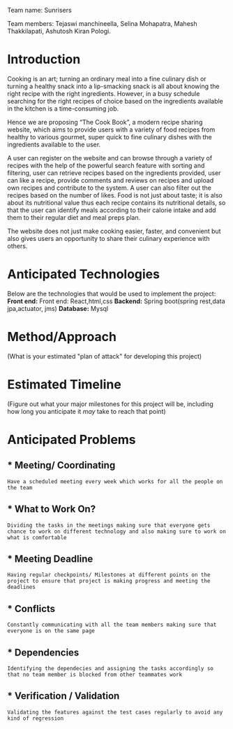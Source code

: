 Team name: Sunrisers

Team members: Tejaswi manchineella, Selina Mohapatra, Mahesh Thakkilapati, Ashutosh Kiran Pologi.

# Introduction

Cooking is an art; turning an ordinary meal into a fine culinary dish or turning a healthy snack into a lip-smacking snack is all about knowing the right recipe with the right ingredients. However, in a busy schedule searching for the right recipes of choice based on the ingredients available in the kitchen is a time-consuming job. 

Hence we are proposing “The Cook Book”, a modern recipe sharing website, which aims to provide users with a variety of food recipes from healthy to various gourmet, super quick to fine culinary dishes with the ingredients available to the user.  

A user can register on the website and can browse through a variety of recipes with the help of the powerful search feature with sorting and filtering, user can retrieve recipes based on the ingredients provided, user can like a recipe, provide comments and reviews on recipes and upload own recipes and contribute to the system. A user can also filter out the recipes based on the number of likes. Food is not just about taste; it is also about its nutritional value thus each recipe contains its nutritional details, so that the user can identify meals according to their calorie intake and add them to their regular diet and meal preps plan. 

The website does not just make cooking easier, faster, and convenient but also gives users an opportunity to share their culinary experience with others. 


# Anticipated Technologies

Below are the technologies that would be used to implement the project:
 __Front end:__ Front end:  React,html,css
__Backend:__ Spring boot(spring rest,data jpa,actuator, jms)
__Database:__ Mysql

# Method/Approach

(What is your estimated "plan of attack" for developing this project)

# Estimated Timeline

(Figure out what your major milestones for this project will be, including how long you anticipate it *may* take to reach that point)

# Anticipated Problems
## * Meeting/ Coordinating
    Have a scheduled meeting every week which works for all the people on the team
    
## * What to Work On?
    Dividing the tasks in the meetings making sure that everyone gets chance to work on different technology and also making sure to work on what is comfortable
    
## * Meeting Deadline
    Having regular checkpoints/ Milestones at different points on the project to ensure that project is making progress and meeting the deadlines
    
## * Conflicts
    Constantly communicating with all the team members making sure that everyone is on the same page
    
## * Dependencies
    Identifying the dependecies and assigning the tasks accordingly so that no team member is blocked from other teammates work
  
## * Verification / Validation
    Validating the features against the test cases regularly to avoid any kind of regression
